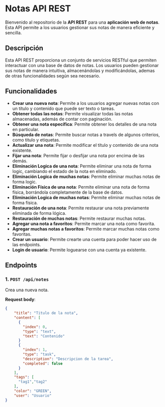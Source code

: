 # Notas API REST

Bienvenido al repositorio de la **API REST** para una **aplicación web de notas**. Esta API permite a los usuarios gestionar sus notas de manera eficiente y sencilla.

## Descripción

Esta API REST proporciona un conjunto de servicios RESTful que permiten interactuar con una base de datos de notas. Los usuarios pueden gestionar sus notas de manera intuitiva, almacenándolas y modificándolas, ademas de otras funcionalidades según sea necesario. 

## Funcionalidades

- **Crear una nueva nota**: Permite a los usuarios agregar nuevas notas con un título y contenido que puede ser texto o tareas.
- **Obtener todas las notas**: Permite visualizar todas las notas almacenadas, además de contar con paginación.
- **Obtener una nota específica**: Permite obtener los detalles de una nota en particular.
- **Búsqueda de notas**: Permite buscar notas a travels de algunos criterios, como titulo y etiquetas.
- **Actualizar una nota**: Permite modificar el título y contenido de una nota existente.
- **Fijar una nota**: Permite fijar o desfijar una nota por encima de las demás.
- **Eliminación Logica de una nota**: Permite eliminar una nota de forma logic, cambiando el estado de la nota en eliminado.
- **Eliminación Logica de muchas notas**: Permite eliminar muchas notas de forma logic.
- **Eliminación Física de una nota**: Permite eliminar una nota de forma física, borrándola completamente de la base de datos.
- **Eliminación Logica de muchas notas**: Permite eliminar muchas notas de forma física.
- **Restauración de una nota**: Permite restaurar una nota previamente eliminada de forma lógica.
- **Restauración de muchas notas**: Permite restaurar muchas notas.
- **Agregar una nota a favoritos**: Permite marcar una nota como favorita.
- **Agregar muchas notas a favoritos**: Permite marcar muchas notas como favoritas.
- **Crear un usuario**: Permite crearte una cuenta para poder hacer uso de las endpoints.
- **Login de usuario**: Permite loguearse con una cuenta ya existente.

## Endpoints

### 1. `POST /api/notes`
Crea una nueva nota.

**Request body**:
```json
{
    "title": "Titulo de la nota",
    "content": [
      {
        "index": 0,
        "type": "text",
        "text": "Contenido"
      }
      {
        "index": 1,
        "type": "task",
        "description": "Descripcion de la tarea",
        "completed": false
      }
    ],
    "tags": [
      "tag1","tag2"
    ],
    "color": "GREEN",
    "user": "Usuario"
}
